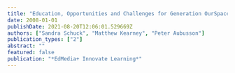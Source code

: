```yaml
---
title: "Education, Opportunities and Challenges for Generation OurSpace: Taming the Beast?"
date: 2008-01-01
publishDate: 2021-08-20T12:06:01.529669Z
authors: ["Sandra Schuck", "Matthew Kearney", "Peter Aubusson"]
publication_types: ["2"]
abstract: ""
featured: false
publication: "*EdMedia+ Innovate Learning*"
---
```


